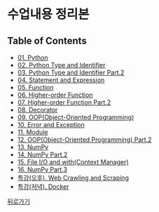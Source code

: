 # 수업내용 정리본
## Table of Contents
- [01. Python](https://wind-kyle.github.io/python-fundamentals/doc/01.%20Python)
- [02. Python Type and Identifier](https://wind-kyle.github.io/python-fundamentals/doc/02.%20Python%20Type%20and%20Identifier)
- [03. Python Type and Identifier Part.2](https://wind-kyle.github.io/python-fundamentals/doc/03.%20Python%20Type%20and%20Identifier%20Part%202)
- [04. Statement and Expression](https://wind-kyle.github.io/python-fundamentals/doc/04.%20Statement%20and%20Expression)
- [05. Function](https://wind-kyle.github.io/python-fundamentals/doc/05.%20Function)
- [06. Higher-order Function](https://wind-kyle.github.io/python-fundamentals/doc/06.%20Higher-order%20Function)
- [07. Higher-order Function Part.2](https://wind-kyle.github.io/python-fundamentals/doc/07.%20Higher-order%20Function%20Part%202)
- [08. Decorator](https://wind-kyle.github.io/python-fundamentals/doc/08.%20Decorator)
- [09. OOP(Object-Oriented Programming)](https://wind-kyle.github.io/python-fundamentals/doc/09.%20OOP(Object-Oriented%20Programming))
- [10. Error and Exception](https://wind-kyle.github.io/python-fundamentals/doc/10.%20Error%20and%20Exception)
- [11. Module](https://wind-kyle.github.io/python-fundamentals/doc/11.%20Module)
- [12. OOP(Object-Oriented Programming) Part.2](https://wind-kyle.github.io/python-fundamentals/doc/12.%20OOP(Object-Oriented%20Programming)%20Part%202)
- [13. NumPy](https://wind-kyle.github.io/python-fundamentals/doc/13.%20NumPy)
- [14. NumPy Part.2](https://wind-kyle.github.io/python-fundamentals/doc/14.%20NumPy%20Part%202)
- [15. File I/O and with(Context Manager)](https://wind-kyle.github.io/python-fundamentals/doc/15.%20File%20IO%20and%20with(Context%20Manager))
- [16. NumPy Part.3](https://wind-kyle.github.io/python-fundamentals/doc/16.%20NumPy%20Part%203)
- [특강(오후). Web Crawling and Scraping](https://wind-kyle.github.io/python-fundamentals/doc/특강.%20Web%20Crawling%20and%20Scraping)
- [특강(저녁). Docker](https://wind-kyle.github.io/python-fundamentals/doc/특강.%20Docker)

[뒤로가기](https://wind-kyle.github.io/python-fundamentals/)
